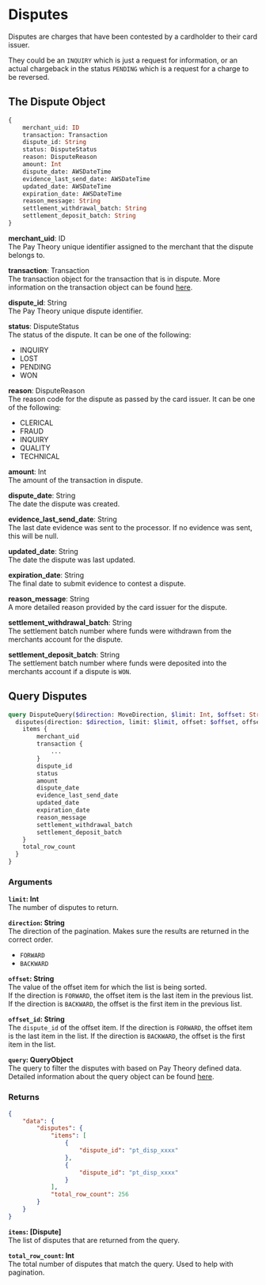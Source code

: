 # Disputes

Disputes are charges that have been contested by a cardholder to their card issuer. 

They could be an `INQUIRY` which is just a request for information, or an actual chargeback in the status `PENDING` which is a request for a charge to be reversed. 

## The Dispute Object

```graphql
{
    merchant_uid: ID
    transaction: Transaction
    dispute_id: String
    status: DisputeStatus
    reason: DisputeReason
    amount: Int
    dispute_date: AWSDateTime
    evidence_last_send_date: AWSDateTime
    updated_date: AWSDateTime
    expiration_date: AWSDateTime
    reason_message: String
    settlement_withdrawal_batch: String
    settlement_deposit_batch: String
}
```

**merchant_uid**: ID  
The Pay Theory unique identifier assigned to the merchant that the dispute belongs to.

**transaction**: Transaction  
The transaction object for the transaction that is in dispute. More information on the transaction object can be found [here](transaction).

**dispute_id**: String  
The Pay Theory unique dispute identifier.

**status**: DisputeStatus  
The status of the dispute. It can be one of the following:
- INQUIRY 
- LOST 
- PENDING 
- WON

**reason**: DisputeReason  
The reason code for the dispute as passed by the card issuer. It can be one of the following:
- CLERICAL 
- FRAUD 
- INQUIRY 
- QUALITY 
- TECHNICAL

**amount**: Int  
The amount of the transaction in dispute.

**dispute_date**: String  
The date the dispute was created.

**evidence_last_send_date**: String  
The last date evidence was sent to the processor. If no evidence was sent, this will be null.

**updated_date**: String  
The date the dispute was last updated.

**expiration_date**: String  
The final date to submit evidence to contest a dispute.

**reason_message**: String  
A more detailed reason provided by the card issuer for the dispute.

**settlement_withdrawal_batch**: String  
The settlement batch number where funds were withdrawn from the merchants account for the dispute.

**settlement_deposit_batch**: String  
The settlement batch number where funds were deposited into the merchants account if a dispute is `WON`.

## Query Disputes

```graphql
query DisputeQuery($direction: MoveDirection, $limit: Int, $offset: String, $offset_id: String, $query: SqlQuery) {
  disputes(direction: $direction, limit: $limit, offset: $offset, offset_id: $offset_id, query: $query) {
    items {
        merchant_uid
        transaction {
            ...
        }
        dispute_id
        status
        amount
        dispute_date
        evidence_last_send_date
        updated_date
        expiration_date
        reason_message
        settlement_withdrawal_batch
        settlement_deposit_batch
    }
    total_row_count
  }
}
```

### Arguments

**`limit`: Int**  
The number of disputes to return.

**`direction`: String**  
The direction of the pagination. Makes sure the results are returned in the correct order.
* `FORWARD`
* `BACKWARD`

**`offset`: String**  
The value of the offset item for which the list is being sorted.  
If the direction is `FORWARD`, the offset item is the last item in the previous list.  
If the direction is `BACKWARD`, the offset is the first item in the previous list.

**`offset_id`: String**  
The `dispute_id` of the offset item. If the direction is `FORWARD`, the offset item is the last item in the list. If the direction is `BACKWARD`, the offset is the first item in the list.

**`query`: QueryObject**  
The query to filter the disputes with based on Pay Theory defined data.  Detailed information about the query object can be found [here](query).

### Returns
```json
{
    "data": {
        "disputes": {
            "items": [
                {
                    "dispute_id": "pt_disp_xxxx"
                },
                {
                    "dispute_id": "pt_disp_xxxx"
                }
            ],
            "total_row_count": 256
        }
    }
}
```


**`items`: [Dispute]**  
The list of disputes that are returned from the query.

**`total_row_count`: Int**  
The total number of disputes that match the query. Used to help with pagination.
